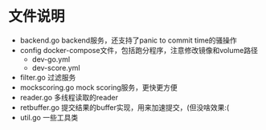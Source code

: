 # 文件说明
- backend.go backend服务，还支持了panic to commit time的骚操作
- config docker-compose文件，包括跑分程序，注意修改镜像和volume路径 
    - dev-go.yml
    - dev-score.yml
- filter.go 过滤服务
- mockscoring.go mock scoring服务，更快更方便
- reader.go 多线程读取的reader
- retbuffer.go 提交结果的buffer实现，用来加速提交，(但没啥效果:(
- util.go 一些工具类
